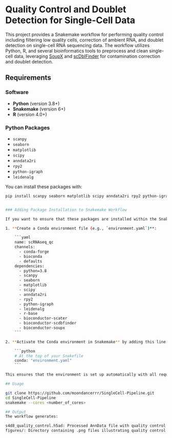# Quality Control and Doublet Detection for Single-Cell Data

This project provides a Snakemake workflow for performing quality control including filtering low quality cells, correction of ambient RNA, and doublet detection on single-cell RNA sequencing data. The workflow utilizes Python, R, and several bioinformatics tools to preprocess and clean single-cell data, leveraging [SoupX](https://github.com/constantAmateur/SoupX) and [scDblFinder](https://github.com/plger/scDblFinder) for contamination correction and doublet detection.

## Requirements

### Software

- **Python** (version 3.8+)
- **Snakemake** (version 6+)
- **R** (version 4.0+)

### Python Packages
- `scanpy`
- `seaborn`
- `matplotlib`
- `scipy`
- `anndata2ri`
- `rpy2`
- `python-igraph`
- `leidenalg`

You can install these packages with:
```bash
pip install scanpy seaborn matplotlib scipy anndata2ri rpy2 python-igraph leidenalg


### Adding Package Installation to Snakemake Workflow

If you want to ensure that these packages are installed within the Snakemake workflow, you can add a `conda` environment configuration file to install dependencies automatically. Here’s how:

1. **Create a Conda environment file (e.g., `environment.yaml`)**:

    ```yaml
    name: scRNAseq_qc
    channels:
      - conda-forge
      - bioconda
      - defaults
    dependencies:
      - python=3.8
      - scanpy
      - seaborn
      - matplotlib
      - scipy
      - anndata2ri
      - rpy2
      - python-igraph
      - leidenalg
      - r-base
      - bioconductor-scater
      - bioconductor-scdbfinder
      - bioconductor-soupx
    ```

2. **Activate the Conda environment in Snakemake** by adding this line to your `Snakefile`:

    ```python
    # At the top of your Snakefile
    conda: "environment.yaml"
    ```

This ensures that the environment is set up automatically with all required packages when running the Snakemake workflow.

## Usage

git clone https://github.com/moondancerrr/SingleCell-Pipeline.git
cd SingleCell-Pipeline
snakemake --cores <number_of_cores>

## Output
The workflow generates:

s4d8_quality_control.h5ad: Processed AnnData file with quality control and doublet detection results.
figures/: Directory containing .png files illustrating quality control metrics before and after filtering.
